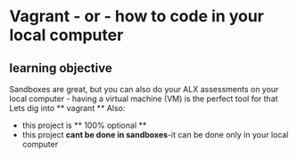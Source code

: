 # Vagrant - or - how to code in your local computer
## learning objective 
Sandboxes are great, but you can also do your ALX assessments on your local computer - having a virtual machine (VM) is the perfect tool for that
Lets dig into ** vagrant **
Also:

* this project is ** 100% optional **
* this project **cant be done in sandboxes**-it can be done only in your local computer
